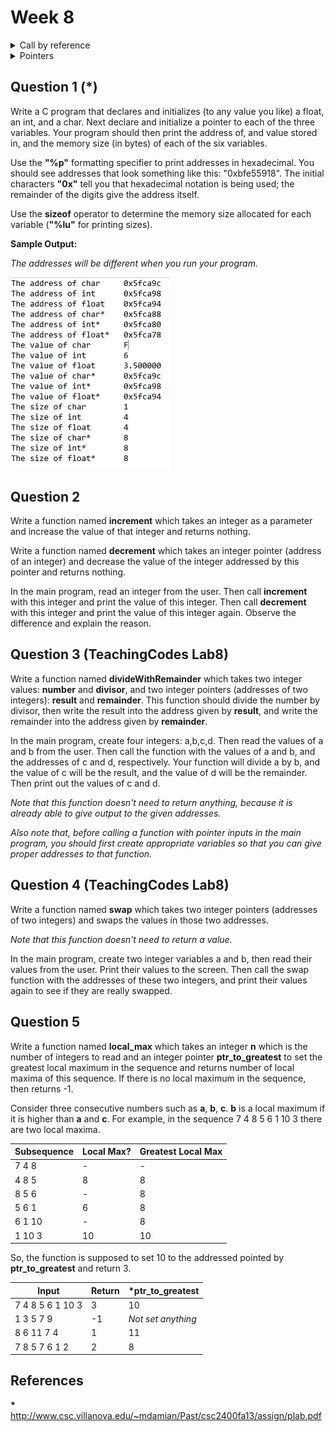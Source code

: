 # Week 8

<details><summary>Call by reference</summary><pre><code>
void func(int *z){
    (*z)++;
    printf("In func: %d\n", *z);
}
int main()
{
    int a = 1;
    printf("%d\n", a);
    func(&a);
    printf("%d\n", a);
}
</code>
</pre>
</details>

<details><summary>Pointers</summary>
<p><bold>&</bold> address of operator</p>
<p><bold>*</bold> value at address operator</p>
<img src='figures/W08-ptr1.png'/>
<img src='figures/W08-ptr2.png'/>
<img src='figures/W08-ptr3.png'/>
</details>

## Question 1 (*)

Write a C program that declares and initializes (to any value you like) a
float, an int, and a char. Next declare and initialize a pointer to each of
the three variables. Your program should then print the address of, and value
stored in, and the memory size (in bytes) of each of the six variables.

Use the **"%p"** formatting specifier to print addresses in hexadecimal. You should see addresses that look something like this: "0xbfe55918". The initial
characters **"0x"** tell you that hexadecimal notation is being used; the remainder of the digits give the address itself. 

Use the **sizeof** operator to determine the memory size allocated for each variable (**"%lu"** for printing sizes). 

**Sample Output:**

*The addresses will be different when you run your program.*   

<img src="figures\1587302715055.png" style="zoom:50%;" />

## Question 2

Write a function named **increment** which takes an integer as a parameter and increase the value of that integer and returns nothing. 

Write a function named **decrement** which takes an integer pointer (address of an integer) and decrease the value of the integer addressed by this pointer and returns nothing.

In the main program, read an integer from the user. Then call **increment** with this integer and print the value of this integer. Then call **decrement** with this integer and print the value of this integer again. Observe the difference and explain the reason. 

## Question 3 (TeachingCodes Lab8)

Write a function named **divideWithRemainder** which takes two integer values: **number** and **divisor**, and two integer pointers (addresses of two integers): **result** and **remainder**. This function should divide the number by divisor, then write the result into the address given by **result**, and 				write the remainder into the address given by **remainder**. 				 

In the main program, create four integers: a,b,c,d. Then read the values of a and b from the user. Then call the function with the values of a and b, and the addresses of c and d, respectively. Your function will divide a by b, and the value of c will be the result, and the value of d will be the remainder. Then print out the values of c and d. 				 

*Note that this function doesn't need to return anything, because it is already able to give output to the given addresses.* 				 

*Also note that, before calling a function with pointer inputs in the main program, you should first create appropriate variables so that you can give proper addresses to that function.* 		

## Question 4 (TeachingCodes Lab8)

Write a function named **swap** which takes two integer pointers (addresses of two integers) and swaps the values in those two addresses. 		

*Note that this function doesn't need to return a value.*

In the main program, create two integer variables a and b, then read their values from the user. Print their values to the screen. Then call the swap function with the addresses of these two integers, and print their 				values again to see if they are really swapped. 	

## Question 5 

Write a function named **local_max** which takes an integer **n** which is the number of integers to read and an integer pointer **ptr_to_greatest** to set the greatest local maximum in the sequence and returns number of local maxima of this sequence. If there is no local maximum in the sequence, then returns -1.

Consider three consecutive numbers such as **a**, **b**, **c**. **b** is a local maximum if it is higher than **a** and **c**. For example, in the sequence 7 4 8 5 6 1 10 3 there are two local maxima. 

| Subsequence | Local Max? | Greatest Local Max |
| ----------- | ---------- | ------------------ |
| 7 4 8       | -          | -                  |
| 4 8 5       | 8          | 8                  |
| 8 5 6       | -          | 8                  |
| 5 6 1       | 6          | 8                  |
| 6 1 10      | -          | 8                  |
| 1 10 3      | 10         | 10                 |

So, the function is supposed to set 10 to the addressed pointed by **ptr_to_greatest** and return 3. 	

| Input            | Return | *ptr_to_greatest   |
| ---------------- | ------ | ------------------ |
| 7 4 8 5 6 1 10 3 | 3      | 10                 |
| 1 3 5 7 9        | -1     | *Not set anything* |
| 8 6 11 7 4       | 1      | 11                 |
| 7 8 5 7 6 1 2    | 2      | 8                  |

## References

**\*** http://www.csc.villanova.edu/~mdamian/Past/csc2400fa13/assign/plab.pdf

